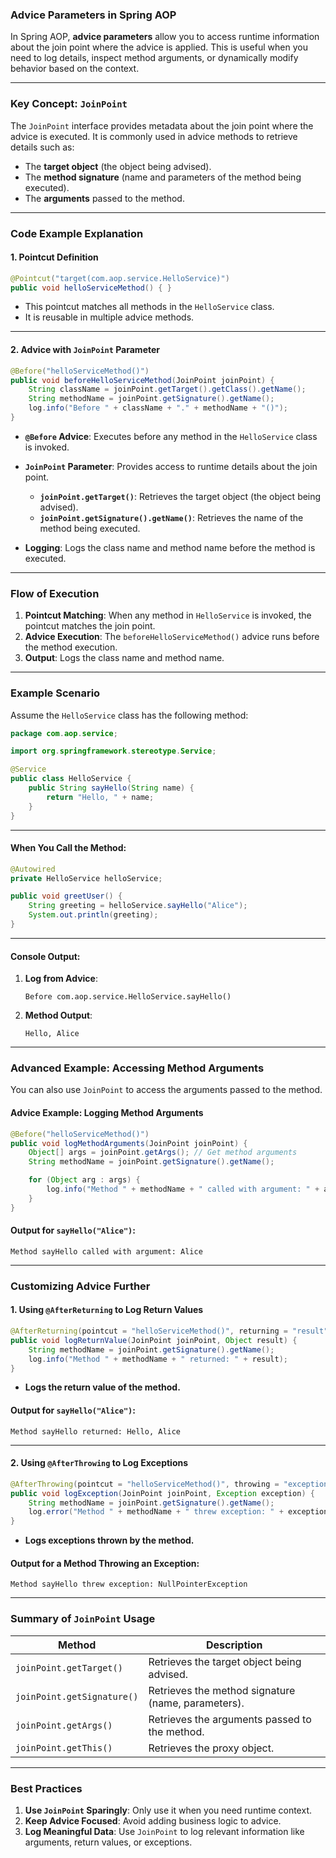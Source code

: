### **Advice Parameters in Spring AOP**

In Spring AOP, **advice parameters** allow you to access runtime information about the join point where the advice is applied. This is useful when you need to log details, inspect method arguments, or dynamically modify behavior based on the context.

---

### **Key Concept: `JoinPoint`**

The `JoinPoint` interface provides metadata about the join point where the advice is executed. It is commonly used in advice methods to retrieve details such as:

- The **target object** (the object being advised).
- The **method signature** (name and parameters of the method being executed).
- The **arguments** passed to the method.

---

### **Code Example Explanation**

#### **1. Pointcut Definition**

```java
@Pointcut("target(com.aop.service.HelloService)")
public void helloServiceMethod() { }
```

- This pointcut matches all methods in the `HelloService` class.
- It is reusable in multiple advice methods.

---

#### **2. Advice with `JoinPoint` Parameter**

```java
@Before("helloServiceMethod()")
public void beforeHelloServiceMethod(JoinPoint joinPoint) {
    String className = joinPoint.getTarget().getClass().getName();
    String methodName = joinPoint.getSignature().getName();
    log.info("Before " + className + "." + methodName + "()");
}
```

- **`@Before` Advice**: Executes before any method in the `HelloService` class is invoked.
- **`JoinPoint` Parameter**: Provides access to runtime details about the join point.
  - **`joinPoint.getTarget()`**: Retrieves the target object (the object being advised).
  - **`joinPoint.getSignature().getName()`**: Retrieves the name of the method being executed.

- **Logging**: Logs the class name and method name before the method is executed.

---

### **Flow of Execution**

1. **Pointcut Matching**: When any method in `HelloService` is invoked, the pointcut matches the join point.
2. **Advice Execution**: The `beforeHelloServiceMethod()` advice runs before the method execution.
3. **Output**: Logs the class name and method name.

---

### **Example Scenario**

Assume the `HelloService` class has the following method:

```java
package com.aop.service;

import org.springframework.stereotype.Service;

@Service
public class HelloService {
    public String sayHello(String name) {
        return "Hello, " + name;
    }
}
```

---

#### **When You Call the Method:**

```java
@Autowired
private HelloService helloService;

public void greetUser() {
    String greeting = helloService.sayHello("Alice");
    System.out.println(greeting);
}
```

---

#### **Console Output:**

1. **Log from Advice**:
   ```
   Before com.aop.service.HelloService.sayHello()
   ```

2. **Method Output**:
   ```
   Hello, Alice
   ```

---

### **Advanced Example: Accessing Method Arguments**

You can also use `JoinPoint` to access the arguments passed to the method.

#### **Advice Example: Logging Method Arguments**

```java
@Before("helloServiceMethod()")
public void logMethodArguments(JoinPoint joinPoint) {
    Object[] args = joinPoint.getArgs(); // Get method arguments
    String methodName = joinPoint.getSignature().getName();

    for (Object arg : args) {
        log.info("Method " + methodName + " called with argument: " + arg);
    }
}
```

#### **Output for `sayHello("Alice")`:**

```
Method sayHello called with argument: Alice
```

---

### **Customizing Advice Further**

#### **1. Using `@AfterReturning` to Log Return Values**

```java
@AfterReturning(pointcut = "helloServiceMethod()", returning = "result")
public void logReturnValue(JoinPoint joinPoint, Object result) {
    String methodName = joinPoint.getSignature().getName();
    log.info("Method " + methodName + " returned: " + result);
}
```

- **Logs the return value of the method.**

#### **Output for `sayHello("Alice")`:**

```
Method sayHello returned: Hello, Alice
```

---

#### **2. Using `@AfterThrowing` to Log Exceptions**

```java
@AfterThrowing(pointcut = "helloServiceMethod()", throwing = "exception")
public void logException(JoinPoint joinPoint, Exception exception) {
    String methodName = joinPoint.getSignature().getName();
    log.error("Method " + methodName + " threw exception: " + exception.getMessage());
}
```

- **Logs exceptions thrown by the method.**

#### **Output for a Method Throwing an Exception**:

```
Method sayHello threw exception: NullPointerException
```

---

### **Summary of `JoinPoint` Usage**

| **Method**                     | **Description**                                      |
|--------------------------------|------------------------------------------------------|
| `joinPoint.getTarget()`         | Retrieves the target object being advised.          |
| `joinPoint.getSignature()`      | Retrieves the method signature (name, parameters).  |
| `joinPoint.getArgs()`           | Retrieves the arguments passed to the method.       |
| `joinPoint.getThis()`           | Retrieves the proxy object.                         |

---

### **Best Practices**

1. **Use `JoinPoint` Sparingly**: Only use it when you need runtime context.
2. **Keep Advice Focused**: Avoid adding business logic to advice.
3. **Log Meaningful Data**: Use `JoinPoint` to log relevant information like arguments, return values, or exceptions.

 
